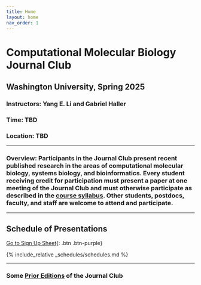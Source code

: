 ```yaml
---
title: Home
layout: home
nav_order: 1
---
```


# Computational Molecular Biology Journal Club

## Washington University, Spring 2025

### **Instructors:** Yang E. Li and Gabriel Haller

### **Time:** TBD

### **Location:** TBD

----

### **Overview:** Participants in the Journal Club present recent published research in the areas of computational molecular biology, systems biology, and bioinformatics. Every student receiving credit for participation must present a paper at one meeting of the Journal Club and must otherwise participate as described in the [course syllabus](syllabus.html). Other students, postdocs, faculty, and staff are welcome to attend and participate.

----

## Schedule of Presentations 

[Go to Sign Up Sheet](https://docs.google.com/spreadsheets/d/1tr4tLWadNPZBeU_HXfy5l8SoNjiUMRRj0R6C8RJHVJ4/edit?usp=sharing){: .btn .btn-purple}

{% include_relative _schedules/schedules.md %}

----

### Some [Prior Editions](https://www.cse.wustl.edu/~jbuhler/cmb-journal-club/) of the Journal Club


[Just the Docs]: https://just-the-docs.github.io/just-the-docs/
[GitHub Pages]: https://docs.github.com/en/pages
[README]: https://github.com/just-the-docs/just-the-docs-template/blob/main/README.md
[Jekyll]: https://jekyllrb.com
[GitHub Pages / Actions workflow]: https://github.blog/changelog/2022-07-27-github-pages-custom-github-actions-workflows-beta/
[use this template]: https://github.com/just-the-docs/just-the-docs-template/generate
